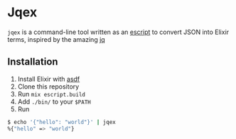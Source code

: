 # Jqex
`jqex` is a command-line tool written as an [escript](https://hexdocs.pm/mix/master/Mix.Tasks.Escript.Build.html) to convert JSON into Elixir terms, inspired by the amazing [jq](https://stedolan.github.io/jq/)

## Installation

1. Install Elixir with [asdf](https://github.com/asdf-vm/asdf-elixir)
2. Clone this repository
3. Run `mix escript.build`
4. Add `./bin/` to your `$PATH`
5. Run

```bash
$ echo '{"hello": "world"}' | jqex
%{"hello" => "world"}
```
